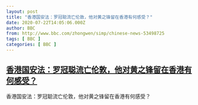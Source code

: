 ```yaml
---
layout: post
title: "香港国安法：罗冠聪流亡伦敦，他对黄之锋留在香港有何感受？"
date: 2020-07-22T14:05:06.000Z
author: BBC
from: http://www.bbc.com/zhongwen/simp/chinese-news-53498725
tags: [ BBC ]
categories: [ BBC ]
---
```

<!--1595426706000-->
[香港国安法：罗冠聪流亡伦敦，他对黄之锋留在香港有何感受？](http://www.bbc.com/zhongwen/simp/chinese-news-53498725)
------

<div>
香港国安法：罗冠聪流亡伦敦，他对黄之锋留在香港有何感受？
</div>
